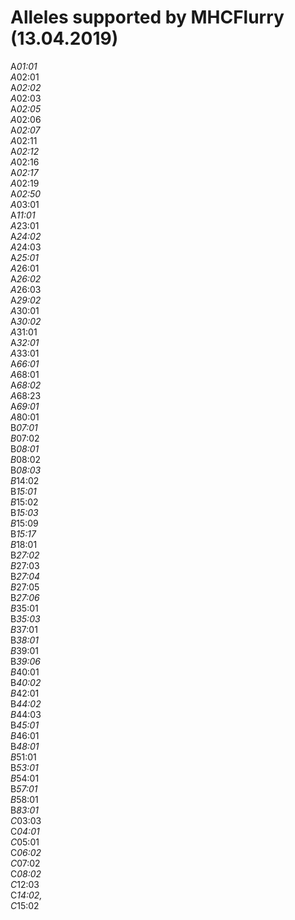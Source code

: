 # Alleles supported by MHCFlurry (13.04.2019)
A*01:01    
A*02:01    
A*02:02    
A*02:03    
A*02:05    
A*02:06    
A*02:07    
A*02:11    
A*02:12    
A*02:16    
A*02:17    
A*02:19     
A*02:50     
A*03:01     
A*11:01    
A*23:01    
A*24:02    
A*24:03    
A*25:01    
A*26:01    
A*26:02    
A*26:03    
A*29:02    
A*30:01    
A*30:02    
A*31:01    
A*32:01    
A*33:01    
A*66:01    
A*68:01    
A*68:02    
A*68:23    
A*69:01    
A*80:01    
B*07:01    
B*07:02    
B*08:01    
B*08:02    
B*08:03    
B*14:02    
B*15:01    
B*15:02    
B*15:03    
B*15:09    
B*15:17    
B*18:01    
B*27:02    
B*27:03     
B*27:04    
B*27:05    
B*27:06    
B*35:01    
B*35:03    
B*37:01    
B*38:01    
B*39:01    
B*39:06    
B*40:01    
B*40:02    
B*42:01    
B*44:02    
B*44:03    
B*45:01     
B*46:01    
B*48:01    
B*51:01    
B*53:01    
B*54:01    
B*57:01    
B*58:01    
B*83:01     
C*03:03    
C*04:01    
C*05:01     
C*06:02     
C*07:02    
C*08:02    
C*12:03    
C*14:02,    
C*15:02    